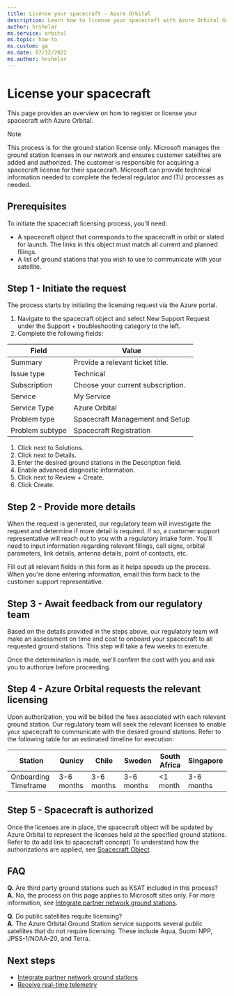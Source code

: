 ```yaml
---
title: License your spacecraft - Azure Orbital
description: Learn how to license your spacecraft with Azure Orbital Ground Station.
author: hrshelar
ms.service: orbital
ms.topic: how-to
ms.custom: ga
ms.date: 07/12/2022
ms.author: hrshelar
---
```


# License your spacecraft

This page provides an overview on how to register or license your spacecraft with Azure Orbital.

   > [!NOTE]
   > This process is for the ground station license only. Microsoft manages the ground station licenses in our network and ensures customer satellites are added and authorized. 
   > The customer is responsible for acquiring a spacecraft license for their spacecraft. Microsoft can provide technical information needed to complete the federal regulator and ITU processes as needed.

## Prerequisites 

To initiate the spacecraft licensing process, you'll need:

- A spacecraft object that corresponds to the spacecraft in orbit or slated for launch. The links in this object must match all current and planned filings.
- A list of ground stations that you wish to use to communicate with your satellite.

## Step 1 - Initiate the request

The process starts by initiating the licensing request via the Azure portal.

1. Navigate to the spacecraft object and select New Support Request under the Support + troubleshooting category to the left.
1. Complete the following fields:

 | **Field** | **Value** |
   | --- | --- |
   | Summary | Provide a relevant ticket title. |
   | Issue type | Technical |
   | Subscription | Choose your current subscription. |
   | Service |  My Service |
   | Service Type | Azure Orbital |
   | Problem type | Spacecraft Management and Setup |
   | Problem subtype | Spacecraft Registration |
   
1. Click next to Solutions.
1. Click next to Details.
1. Enter the desired ground stations in the Description field.
1. Enable advanced diagnostic information.
1. Click next to Review + Create.
1. Click Create.

## Step 2 - Provide more details

When the request is generated, our regulatory team will investigate the request and determine if more detail is required. If so, a customer support representative will reach out to you with a regulatory intake form. You'll need to input information regarding relevant filings, call signs, orbital parameters, link details, antenna details, point of contacts, etc.

Fill out all relevant fields in this form as it helps speeds up the process. When you're done entering information, email this form back to the customer support representative.

## Step 3 - Await feedback from our regulatory team

Based on the details provided in the steps above, our regulatory team will make an assessment on time and cost to onboard your spacecraft to all requested ground stations. This step will take a few weeks to execute.

Once the determination is made, we'll confirm the cost with you and ask you to authorize before proceeding.

## Step 4 - Azure Orbital requests the relevant licensing

Upon authorization, you will be billed the fees associated with each relevant ground station. Our regulatory team will seek the relevant licenses to enable your spacecraft to communicate with the desired ground stations. Refer to the following table for an estimated timeline for execution: 

| **Station** | **Qunicy** | **Chile** | **Sweden** | **South Africa** | **Singapore** |
| ----------- | ---------- | --------- | ---------- | ---------------- | ------------- |
| Onboarding Timeframe | 3-6 months | 3-6 months | 3-6 months | <1 month | 3-6 months |

## Step 5 - Spacecraft is authorized

Once the licenses are in place, the spacecraft object will be updated by Azure Orbital to represent the licenses held at the specified ground stations. Refer to (to add link to spacecraft concept) To understand how the authorizations are applied, see [Spacecraft Object](./spacecraft-object.md).

## FAQ

**Q.** Are third party ground stations such as KSAT included in this process?  
**A.** No, the process on this page applies to Microsoft sites only. For more information, see [Integrate partner network ground stations](./partner-network-integration.md).  
  
**Q.** Do public satellites requite licensing?  
**A.** The Azure Orbital Ground Station service supports several public satellites that do not require licensing. These include Aqua, Suomi NPP, JPSS-1/NOAA-20, and Terra.


## Next steps
- [Integrate partner network ground stations](./partner-network-integration.md)
- [Receive real-time telemetry](receive-real-time-telemetry.md)
